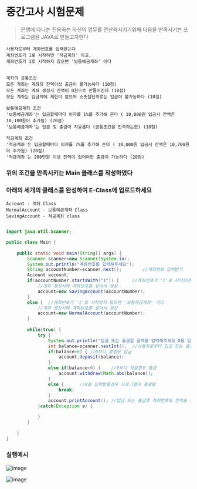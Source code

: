 # 중간고사 시험문제

> 은행에 다니는 진용화는 자신의 업무를 전산화시키기위해 다음을 만족시키는 프로그램을 JAVA로 만들고자한다

```
사용자로부터 계좌번호를 입력받는다 
계좌번호가 1로 시작하면 '적금계좌' 이고,
계좌번호가 1로 시작하지 않으면 '보통예금계좌' 이다


계좌의 공통조건
모든 계좌는 계좌의 잔액이상 출금이 불가능하다 (10점)
모든 계좌는 계좌 생성시 잔액이 0원으로 만들어진다 (10점)
모든 계좌는 입금액에 제한이 없으며 소숫점단위로는 입금이 불가능하다 (10점)

보통예금계좌 조건
'보통예금계좌'는 입금할때마다 이자를 1%를 추가해 준다 ( 10,000원 입금시 잔액은 10,100원이 추가됨) (20점)
'보통예금계좌'는 입금 및 출금이 자유롭다 (공통조건을 만족하는한) (10점)

적금계좌 조건
'적금계좌'는 입금할때마다 이자를 7%를 추가해 준다 ( 10,000원 입금시 잔액은 10,700원이 추가됨) (20점)
'적금계좌'는 200만원 이상 잔액이 있어야만 출금이 가능하다 (20점)
```

### 위의 조건을 만족시키는 Main 클래스를 작성하였다
### 아래의 세개의 클래스를 완성하여 E-Class에 업로드하세요
```
Account - 계좌 Class
NormalAccount - 보통예금계좌 Class
SavingAccount - 적금계좌 class
```


``` java

import java.util.Scanner;

public class Main {
	
	public static void main(String[] args) {
		Scanner scanner=new Scanner(System.in);
		System.out.println("계좌번호를 입력해주세요");
		String accountNumber=scanner.next();		//계좌번호 입력받기
		Account account;
		if(accountNumber.startsWith("1")) {		//계좌번호가 '1'로 시작하면 적금계좌
			//계좌 생성시에 계좌번호를 넣어서 생성
			account=new SavingAccount(accountNumber);	
		}
		else {	//계좌번호가 '1'로 시작하지 않으면 '보통예금계좌' 이다
			//계좌 생성시에 계좌번호를 넣어서 생성
			account=new NormalAccount(accountNumber); 
		}
		
		while(true) {
			try {
				System.out.println("입금 또는 출금할 금액을 입력해주세요 0을 입력하면 프로그램이 종료됩니다");
				int balance=scanner.nextInt();	//사용자로부터 입금 또는 출금액 입력받기
				if(balance>0) {	//0보다 클경우 입금
					account.deposit(balance);
				}
				else if(balance<0) {	//0보다 작을경우 출금
					account.withdraw(Math.abs(balance));
				}
				else {		//0을 입력받을경우 프로그램이 종료됨
					break;
				}
				account.printAccount();	//입금 또는 출금후 계좌번호와 잔액을 출력
			}catch(Exception e) {

			}
		}
		
	}
}
```

### 실행예시
![image](https://user-images.githubusercontent.com/21700482/164145821-c440bac8-4a83-4dda-ab19-18153544ebc3.png)

![image](https://user-images.githubusercontent.com/21700482/164145923-e71a8d10-4912-4d0a-bff7-594feb60deaa.png)

